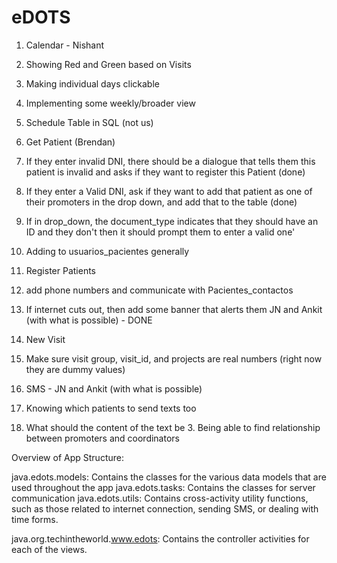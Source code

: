 eDOTS
=====
1. Calendar - Nishant
  1. Showing Red and Green based on Visits
  2. Making individual days clickable
  3. Implementing some weekly/broader view
  4. Schedule Table in SQL (not us)

2. Get Patient (Brendan)
  1. If they enter invalid DNI, there should be a dialogue that tells them this patient is invalid and asks if they want to register this Patient (done)
  2. If they enter a Valid DNI, ask if they want to add that patient as one of their promoters in the drop down, and add that to the table (done)
  3. If in drop_down, the document_type indicates that they should have an ID and they don't then it should prompt them to enter a valid one'
  4. Adding to usuarios_pacientes generally


3. Register Patients
  1. add phone numbers and communicate with Pacientes_contactos
  2. If internet cuts out, then add some banner that alerts them JN and Ankit (with what is possible) - DONE


4. New Visit
  1. Make sure visit group, visit_id, and projects are real numbers (right now they are dummy values) 
 
5. SMS - JN and Ankit (with what is possible)
  1. Knowing which patients to send texts too
  2. What should the content of the text be
	3. Being able to find relationship between promoters and coordinators



Overview of App Structure:

java.edots.models: Contains the classes for the various data models that are used throughout the app
java.edots.tasks: Contains the classes for server communication
java.edots.utils: Contains cross-activity utility functions, such as those related to internet connection, sending SMS, or dealing with time forms.

java.org.techintheworld.www.edots: Contains the controller activities for each of the views.
